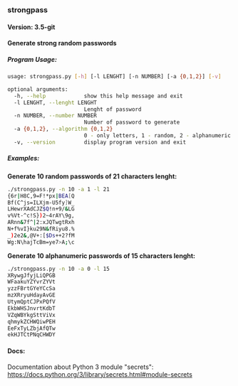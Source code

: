 ### strongpass

#### Version: 3.5-git

#### Generate strong random passwords




##### Program Usage:

```bash
usage: strongpass.py [-h] [-l LENGHT] [-n NUMBER] [-a {0,1,2}] [-v]

optional arguments:
  -h, --help            show this help message and exit
  -l LENGHT, --lenght LENGHT
                        Lenght of password
  -n NUMBER, --number NUMBER
                        Number of password to generate
  -a {0,1,2}, --algorithm {0,1,2}
                        0 - only letters, 1 - random, 2 - alphanumeric
  -v, --version         display program version and exit
```


##### Examples:

__Generate 10 random passwords of 21 characters lenght:__
```bash
./strongpass.py -n 10 -a 1 -l 21
{6r|H8C,9=F!*px|BEA[Q
Bf(C^js=ILXjm-U5fy]W_
LHewrXAdCJZ$Q!n+9/&LG
v%Vt-^c!S})2~4rAY\9g,
ARnn&7f^|2:xJQTwgtRxh
N+f%vI}ku29N&fRiyu8.%
_)2e2&,@V+:[$Ds++2?fM
Wg:N\hajTcBm=ye7>A;\c
```

__Generate 10 alphanumeric passwords of 15 characters lenght:__
```bash
./strongpass.py -n 10 -a 0 -l 15
XRywgJfyjLiQPGB
WFaakuYZYvrZYVt
yzzFBrtGYeYCcSa
mzXRryuHdayAvGE
UtymQptCJPxPQfV
EkbWHSJnvrtKdbT
VZqWBYkgSttViVx
qhmykZCHWQiwPEH
EeFxTyLZbjAfQTw
ekHJTCtPNqCHWDY
```



#### Docs:
Documentation about Python 3 module "secrets":
https://docs.python.org/3/library/secrets.html#module-secrets
